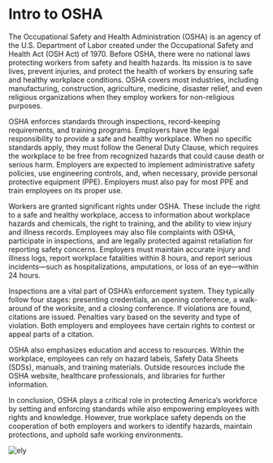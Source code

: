 # Intro to OSHA

The Occupational Safety and Health Administration (OSHA) is an agency of the U.S. Department of Labor created under the Occupational Safety and Health Act (OSH Act) of 1970. Before OSHA, there were no national laws protecting workers from safety and health hazards. Its mission is to save lives, prevent injuries, and protect the health of workers by ensuring safe and healthy workplace conditions. OSHA covers most industries, including manufacturing, construction, agriculture, medicine, disaster relief, and even religious organizations when they employ workers for non-religious purposes.  

OSHA enforces standards through inspections, record-keeping requirements, and training programs. Employers have the legal responsibility to provide a safe and healthy workplace. When no specific standards apply, they must follow the General Duty Clause, which requires the workplace to be free from recognized hazards that could cause death or serious harm. Employers are expected to implement administrative safety policies, use engineering controls, and, when necessary, provide personal protective equipment (PPE). Employers must also pay for most PPE and train employees on its proper use.  

Workers are granted significant rights under OSHA. These include the right to a safe and healthy workplace, access to information about workplace hazards and chemicals, the right to training, and the ability to view injury and illness records. Employees may also file complaints with OSHA, participate in inspections, and are legally protected against retaliation for reporting safety concerns. Employers must maintain accurate injury and illness logs, report workplace fatalities within 8 hours, and report serious incidents—such as hospitalizations, amputations, or loss of an eye—within 24 hours.  

Inspections are a vital part of OSHA’s enforcement system. They typically follow four stages: presenting credentials, an opening conference, a walk-around of the worksite, and a closing conference. If violations are found, citations are issued. Penalties vary based on the severity and type of violation. Both employers and employees have certain rights to contest or appeal parts of a citation.  

OSHA also emphasizes education and access to resources. Within the workplace, employees can rely on hazard labels, Safety Data Sheets (SDSs), manuals, and training materials. Outside resources include the OSHA website, healthcare professionals, and libraries for further information.  

In conclusion, OSHA plays a critical role in protecting America’s workforce by setting and enforcing standards while also empowering employees with rights and knowledge. However, true workplace safety depends on the cooperation of both employers and workers to identify hazards, maintain protections, and uphold safe working environments.  

![ely](https://media1.tenor.com/m/anikuC87XogAAAAd/elysia-clap.gif)
